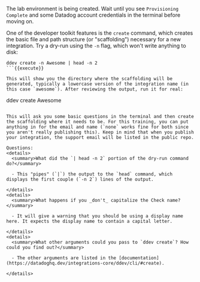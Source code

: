 The lab environment is being created. Wait until you see `Provisioning Complete` and some Datadog account credentials in the terminal before moving on.

One of the developer toolkit features is the `create` command, which creates the basic file and path structure (or "scaffolding") necessary for a new integration. Try a dry-run using the `-n` flag, which won't write anything to disk:
```
ddev create -n Awesome | head -n 2
```{{execute}}

This will show you the directory where the scaffolding will be generated, typically a lowercase version of the integration name (in this case `awesome`). After reviewing the output, run it for real:
```
ddev create Awesome
```{{execute}}

This will ask you some basic questions in the terminal and then create the scaffolding where it needs to be. For this training, you can put anything in for the email and name (`none` works fine for both since you aren't really publishing this). Keep in mind that when you publish your integration, the support email will be listed in the public repo.

Questions:
<details>
  <summary>What did the `| head -n 2` portion of the dry-run command do?</summary>
  
  - This "pipes" (`|`) the output to the `head` command, which displays the first couple (`-n 2`) lines of the output.
  
</details>
<details>
  <summary>What happens if you _don't_ capitalize the Check name?</summary>
  
  - It will give a warning that you should be using a display name here. It expects the display name to contain a capital letter.
  
</details>
<details>
  <summary>What other arguments could you pass to `ddev create`? How could you find out?</summary>
  
  - The other arguments are listed in the [documentation](https://datadoghq.dev/integrations-core/ddev/cli/#create).
  
</details>
